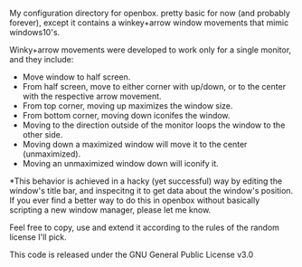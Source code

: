 My configuration directory for openbox.
pretty basic for now (and probably forever), except it contains a winkey+arrow window movements that mimic windows10's.

Winky+arrow movements were developed to work only for a single monitor, and they include:
- Move window to half screen.
- From half screen, move to either corner with up/down, or to the center with the respective arrow movement.
- From top corner, moving up maximizes the window size.
- From bottom corner, moving down iconifes the window.
- Moving to the direction outside of the monitor loops the window to the other side.
- Moving down a maximized window will move it to the center (unmaximized).
- Moving an unmaximized window down will iconify it.

*This behavior is achieved in a hacky (yet successful) way by editing the window's title bar, and inspecitng it to get data about
the window's position. If you ever find a better way to do this in openbox without basically scripting a new window manager, please
let me know.

Feel free to copy, use and extend it according to the rules of the random license I'll pick.

This code is released under the GNU General Public License v3.0
